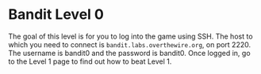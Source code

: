 # Bandit Level 0


The goal of this level is for you to log into the game using SSH. The host to which you need to connect is `bandit.labs.overthewire.org`, on port 2220. The username is bandit0 and the password is bandit0. Once logged in, go to the Level 1 page to find out how to beat Level 1.
